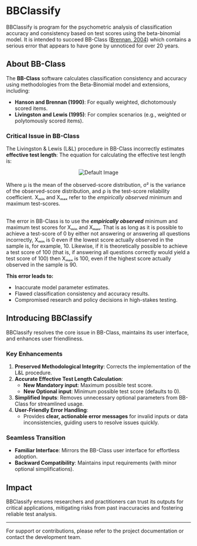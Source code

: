 # BBClassify

BBClassify is program for the psychometric analysis of classification accuracy and consistency based on test scores using the beta-binomial model. It is intended to succeed BB-Class ([Brennan, 2004](https://brennancrickgenova.org/classification-decision-consistency-programs/)) which contains a serious error that appears to have gone by unnoticed for over 20 years.

## About BB-Class

The **BB-Class** software calculates classification consistency and accuracy using methodologies from the Beta-Binomial model and extensions, including:
- **Hanson and Brennan (1990)**: For equally weighted, dichotomously scored items.
- **Livingston and Lewis (1995)**: For complex scenarios (e.g., weighted or polytomously scored items).

### Critical Issue in BB-Class
The Livingston & Lewis (L&L) procedure in BB-Class incorrectly estimates **effective test length**:
The equation for calculating the effective test length is:

<div align="center">
<picture>
   <source srcset="https://quicklatex.com/cache3/ab/ql_f6ece2871c700a2a20c15f863bd48dab_l3.png" media="(prefers-color-scheme: light)">
   <source srcset="https://quicklatex.com/cache3/bc/ql_1f22e5b3830a792b9090b035feb729bc_l3.png" media="(prefers-color-scheme: dark)">
   <img src="https://quicklatex.com/cache3/ab/ql_f6ece2871c700a2a20c15f863bd48dab_l3.png" alt="Default Image">
</picture>
</div>
<br>
Where μ is the mean of the observed-score distribution, σ² is the variance of the observed-score distribution, and ρ is the test-score reliability coefficient. Xₘᵢₙ and Xₘₐₓ refer to the <i><b></b>empirically observed</b></i> minimum and maximum test-scores.<br><br>
 
The error in BB-Class is to use the <i><b>empirically observed</b></i> minimum and maximum test scores for Xₘᵢₙ and Xₘₐₓ. That is as long as it is possible to achieve a test-score of 0 by either not answering or answering all questions incorrectly, Xₘᵢₙ is 0 even if the lowest score actually observed in the sample is, for example, 10. Likewise, if it is theoretically possible to achieve a test score of 100 (that is, if answering all questions correctly would yield a test score of 100) then Xₘₐₓ is 100, even if the highest score actually observed in the sample is 90. 

**This error leads to:**
- Inaccurate model parameter estimates.
- Flawed classification consistency and accuracy results.
- Compromised research and policy decisions in high-stakes testing.

## Introducing BBClassify

BBClassify resolves the core issue in BB-Class, maintains its user interface, and enhances user friendliness.

### Key Enhancements  
1. **Preserved Methodological Integrity**: Corrects the implementation of the L&L procedure.  
2. **Accurate Effective Test Length Calculation**:  
   - **New Mandatory input**: Maximum possible test score.  
   - **New Optional input**: Minimum possible test score (defaults to 0).
3. **Simplified Inputs**: Removes unnecessary optional parameters from BB-Class for streamlined usage.  
4. **User-Friendly Error Handling**:  
   - Provides **clear, actionable error messages** for invalid inputs or data inconsistencies, guiding users to resolve issues quickly.

### Seamless Transition
- **Familiar Interface**: Mirrors the BB-Class user interface for effortless adoption.  
- **Backward Compatibility**: Maintains input requirements (with minor optional simplifications).  

## Impact
BBClassify ensures researchers and practitioners can trust its outputs for critical applications, mitigating risks from past inaccuracies and fostering reliable test analysis.

---

For support or contributions, please refer to the project documentation or contact the development team.

